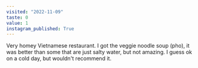 ```yaml
---
visited: "2022-11-09"
taste: 0
value: 1
instagram_published: True
---
```


Very homey Vietnamese restaurant. I got the veggie noodle soup (pho), it was better than some that are just salty water, but not amazing. I guess ok on a cold day, but wouldn't recommend it.
